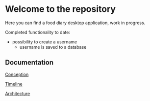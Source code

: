 # Welcome to the repository

Here you can find a food diary desktop application, work in progress.

Completed functionality to date:

- possibility to create a username
  - username is saved to a database



## Documentation

[Conception](https://github.com/perander/otm-project/blob/master/FoodDiary/documentation/conception.md)

[Timeline](https://github.com/perander/otm-project/blob/master/FoodDiary/documentation/timeline.md)

[Architecture](https://github.com/perander/otm-project/blob/master/FoodDiary/documentation/architecture.md)

